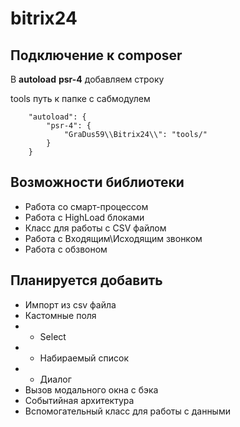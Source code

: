 # bitrix24

## Подключение к composer

В **autoload** **psr-4** добавляем строку

tools путь к папке с сабмодулем
```
    "autoload": {
        "psr-4": {
            "GraDus59\\Bitrix24\\": "tools/"
        }
    }
```

## Возможности библиотеки

- Работа со смарт-процессом
- Работа с HighLoad блоками
- Класс для работы с CSV файлом
- Работа с Входящим\Исходящим звонком
- Работа с обзвоном

## Планируется добавить

- Импорт из csv файла
- Кастомные поля
- - Select
- - Набираемый список
- - Диалог
- Вызов модального окна с бэка
- Событийная архитектура
- Вспомогательный класс для работы с данными